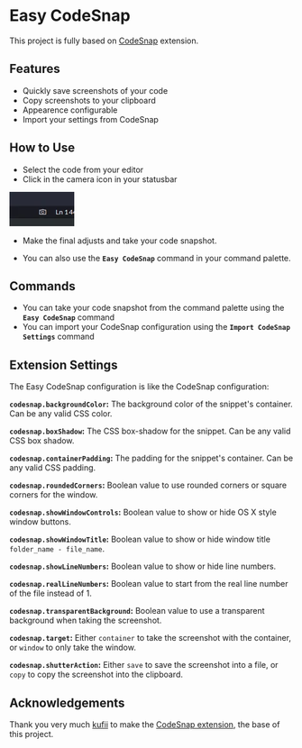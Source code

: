 # Easy CodeSnap

This project is fully based on [CodeSnap](https://github.com/kufii/CodeSnap) extension.

## Features

- Quickly save screenshots of your code
- Copy screenshots to your clipboard
- Appearence configurable
- Import your settings from CodeSnap

## How to Use

- Select the code from your editor
- Click in the camera icon in your statusbar

![icon screenshot](https://raw.githubusercontent.com/ArthurLobopro/easy-codesnap/master/screenshots/screenshot-icon.png)

- Make the final adjusts and take your code snapshot.

- You can also use the **`Easy CodeSnap`** command in your command palette.

## Commands

- You can take your code snapshot from the command palette using the **`Easy CodeSnap`** command
- You can import your CodeSnap configuration using the **`Import CodeSnap Settings`** command

## Extension Settings

The Easy CodeSnap configuration is like the CodeSnap configuration:

**`codesnap.backgroundColor`:** The background color of the snippet's container. Can be any valid CSS color.

**`codesnap.boxShadow`:** The CSS box-shadow for the snippet. Can be any valid CSS box shadow.

**`codesnap.containerPadding`:** The padding for the snippet's container. Can be any valid CSS padding.

**`codesnap.roundedCorners`:** Boolean value to use rounded corners or square corners for the window.

**`codesnap.showWindowControls`:** Boolean value to show or hide OS X style window buttons.

**`codesnap.showWindowTitle`:** Boolean value to show or hide window title `folder_name - file_name`.

**`codesnap.showLineNumbers`:** Boolean value to show or hide line numbers.

**`codesnap.realLineNumbers`:** Boolean value to start from the real line number of the file instead of 1.

**`codesnap.transparentBackground`:** Boolean value to use a transparent background when taking the screenshot.

**`codesnap.target`:** Either `container` to take the screenshot with the container, or `window` to only take the window.

**`codesnap.shutterAction`:** Either `save` to save the screenshot into a file, or `copy` to copy the screenshot into the clipboard.

## Acknowledgements

Thank you very much [kufii](https://github.com/kufii/) to make the [CodeSnap extension](https://github.com/kufii/CodeSnap), the base of this project.